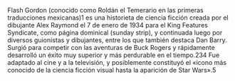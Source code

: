 Flash Gordon (conocido como Roldán el Temerario en las primeras traducciones mexicanas)1​ es una historieta de ciencia ficción creada por el dibujante Alex Raymond el 7 de enero de 1934 para el King Features Syndicate, como página dominical (sunday strip), y continuada luego por diversos guionistas y dibujantes, entre los que también destaca Dan Barry. Surgió para competir con las aventuras de Buck Rogers y rápidamente desarrolló un éxito muy superior y más perdurable en el tiempo.2​3​4​ Fue adaptado al cine y a la televisión, y posiblemente constituyó el «icono más conocido de la ciencia ficción visual hasta la aparición de Star Wars».5​
